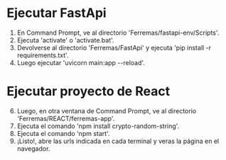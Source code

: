 # Ejecutar FastApi
1. En Command Prompt, ve al directorio 'Ferremas/fastapi-env/Scripts'.
2. Ejecuta 'activate' o 'activate.bat'.
3. Devolverse al directorio 'Ferremas/FastApi' y ejecuta 'pip install -r requirements.txt'.
4. Luego ejecutar 'uvicorn main:app --reload'.

# Ejecutar proyecto de React
6. Luego, en otra ventana de Command Prompt, ve al directorio 'Ferremas/REACT/ferremas-app'.
7. Ejecuta el comando 'npm install crypto-random-string'. 
8. Ejecuta el comando 'npm start'.
9. ¡Listo!, abre las urls indicada en cada terminal y veras la página en el navegador.
